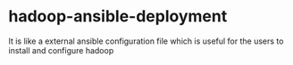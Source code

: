 # hadoop-ansible-deployment
It is like a external ansible configuration file which is useful for the users to install and configure hadoop
